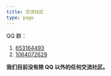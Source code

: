 ```yaml
---
title: 交流社区
type: page
---
```


QQ 群：

1. [653164493](https://jq.qq.com/?_wv=1027&k=njAq4knh)
2. [1064072629](https://jq.qq.com/?_wv=1027&k=yxFj8oiP)


**我们目前没有除 QQ 以外的任何交流社区。**

